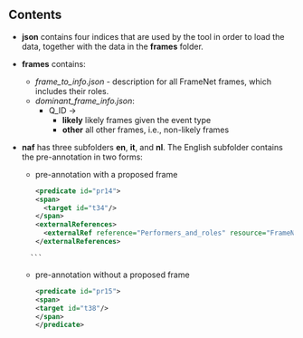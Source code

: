 ## Contents
* **json** contains four indices that are used by the tool in order to load the data, together with the data in the **frames** folder.
* **frames** contains:
   * *frame_to_info.json* - description for all FrameNet frames, which includes their roles.
   * *dominant_frame_info.json*:
        * Q_ID ->
            * **likely** likely frames given the event type
            * **other** all other frames, i.e., non-likely frames
* **naf** has three subfolders **en**, **it**, and **nl**. The English subfolder
contains the pre-annotation in two forms:
    * pre-annotation with a proposed frame
      ```xml
      <predicate id="pr14">
      <span>
        <target id="t34"/>
      </span>
      <externalReferences>
        <externalRef reference="Performers_and_roles" resource="FrameNet" source="pre-annotator" reftype="evoke"/>
      </externalReferences>
    </predicate>
        
        ```
    * pre-annotation without a proposed frame
        ```xml
      <predicate id="pr15">
      <span>
        <target id="t38"/>
      </span>
      </predicate>
       ```
